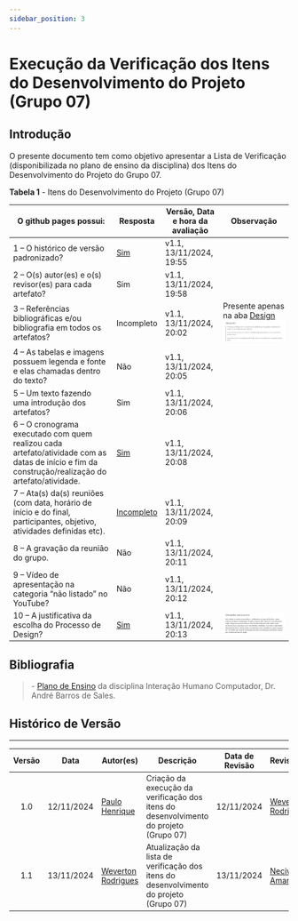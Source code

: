 ```yaml
---
sidebar_position: 3
---
```


# Execução da Verificação dos Itens do Desenvolvimento do Projeto (Grupo 07)

## Introdução

O presente documento tem como objetivo apresentar a Lista de Verificação (disponibilizada no plano de ensino da disciplina) dos Itens do Desenvolvimento do Projeto do Grupo 07.

<p style={{ textAlign: 'center', fontSize: '18px' }}><b>Tabela 1</b> - Itens do Desenvolvimento do Projeto (Grupo 07)</p>

| O github pages possui:                                                                                               | Resposta            | Versão, Data e hora da avaliação | Observação                     |
|---------------------------------|---------------------|-----------------------------------|------------------|
| 1 – O histórico de versão padronizado? | [Sim](https://interacao-humano-computador.github.io/2024.2-Grupo07/) |  v1.1, 13/11/2024, 19:55 |                                |
| 2 – O(s) autor(es) e o(s) revisor(es) para cada artefato?  | Sim | v1.1, 13/11/2024, 19:58  |                                |
| 3 – Referências bibliográficas e/ou bibliografia em todos os artefatos?       |  Incompleto  | v1.1, 13/11/2024, 20:02   |   Presente apenas na aba [Design](https://interacao-humano-computador.github.io/2024.2-Grupo07/planejamento/design/) ![foto](../assets/processos-de-design-gp07.jfif) |
| 4 – As tabelas e imagens possuem legenda e fonte e elas chamadas dentro do texto? | Não | v1.1, 13/11/2024, 20:05  |                                |
| 5 – Um texto fazendo uma introdução dos artefatos?               | Sim | v1.1, 13/11/2024, 20:06 |                                |
| 6 – O cronograma executado com quem realizou cada artefato/atividade com as datas de início e fim da construção/realização do artefato/atividade. | [Sim](https://interacao-humano-computador.github.io/2024.2-Grupo07/planejamento/cronograma/) | v1.1, 13/11/2024, 20:08   |                                |
| 7 – Ata(s) da(s) reuniões (com data, horário de início e do final, participantes, objetivo, atividades definidas etc). | [Incompleto](https://interacao-humano-computador.github.io/2024.2-Grupo07/atas/ata-1/)  | v1.1, 13/11/2024, 20:09 |                                |
| 8 – A gravação da reunião do grupo. |  Não | v1.1, 13/11/2024, 20:11 |                                |
| 9 – Vídeo de apresentação na categoria “não listado” no YouTube?      |  Não  | v1.1, 13/11/2024, 20:12  |                                |
| 10 – A justificativa da escolha do Processo de Design?  | [Sim](https://interacao-humano-computador.github.io/2024.2-Grupo07/planejamento/design/)  | v1.1, 13/11/2024, 20:13 | ![foto](../assets/motivo-da-escolha.jfif) |                    


## Bibliografia

> \- [Plano de Ensino](https://aprender3.unb.br/pluginfile.php/2972625/mod_resource/content/56/Plano_de_Ensino%20FIHC%20022024%20Turma%2001%20v1.pdf) da disciplina Interação Humano Computador, Dr. André Barros de Sales.

## Histórico de Versão
---
| Versão | Data | Autor(es) | Descrição | Data de Revisão | Revisor(es) |
|:---:|:---:|---|---|:---:|---|
| 1.0 | 12/11/2024 | [Paulo Henrique](https://github.com/paulomh) | Criação da execução da verificação dos itens do desenvolvimento do projeto (Grupo 07) | 12/11/2024 | [Weverton Rodrigues](https://github.com/vevetin) |
| 1.1 | 13/11/2024 | [Weverton Rodrigues](https://github.com/vevetin)  | Atualização da lista de verificação dos itens do desenvolvimento do projeto (Grupo 07)  | 13/11/2024 | [Necivaldo Amaral](https://github.com/junioramaral22) |